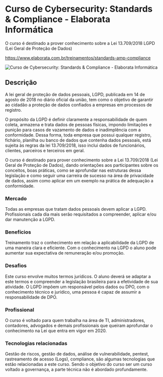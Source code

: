 # Curso de Cybersecurity: Standards & Compliance - Elaborata Informática
O curso é destinado a prover conhecimento sobre a Lei 13.709/2018 LGPD (Lei Geral de Proteção de Dados)

https://www.elaborata.com.br/treinamentos/standards-amp-compliance

![Curso de Cybersecurity: Standards & Compliance - Elaborata Informática](https://www.elaborata.com.br/u/treinamentos/155/standards-amp-compliance-imagem.jpg)

## Descrição

A lei geral de proteção de dados pessoais, LGPD, publicada em 14 de agosto de 2018 no diário oficial da união, tem como o objetivo de garantir ao cidadão a proteção de dados confiados a empresas em processos de registro.

O propósito da LGPD é definir claramente a responsabilidade de quem coleta, armazena e trata dados de pessoas físicas, impondo limitações e punição para casos de vazamento de dados e inadimplência com a conformidade. Dessa forma, toda empresa que possui qualquer registro, fichário, planilha ou banco de dados que contenha dados pessoais, está sujeita às regras da lei 13.709/2018, isso inclui dados de funcionários, clientes, parceiros e terceiros em geral.

O curso é destinado para prover conhecimento sobre a Lei 13.709/2018 (Lei Geral de Proteção de Dados), dando orientações aos participantes sobre os conceitos, boas práticas, como se aprofundar nas estruturas dessa legislação e como seguir uma carreira de sucesso na área de privacidade de dados, assim como aplicar em um exemplo na prática de adequação a conformidade.

### Mercado
Todas as empresas que tratam dados pessoais devem aplicar a LGPD. Profissionais cada dia mais serão requisitados a compreender, aplicar e/ou dar manutenção a LGPD.

### Benefícios
Treinamento traz o conhecimento em relação a aplicabilidade da LGPD de uma maneira clara e eficiente. Com o conhecimento na LGPD o aluno pode aumentar sua expectativa de remuneração e/ou promoção.

### Desafios
Este curso envolve muitos termos jurídicos. O aluno deverá se adaptar a este termos e compreender a legislação brasileira para a efetividade de sua atividade. O LGPD impõem um responsável pelos dados ou DPO, com o conhecimento técnico e jurídico, uma pessoa é capaz de assumir a responsabilidade de DPO.

### Profissional
O curso é voltado para quem trabalha na área de TI, administradores, contadores, advogados e demais profissionais que queiram aprofundar o conhecimento na Lei que entra em vigor em 2020.

### Tecnologias relacionadas
Gestão de riscos, gestão de dados, análise de vulnerabilidade, pentest, rastreamento de acesso (Logs), compliance, são algumas tecnologias que estão relacionadas a este curso. Sendo o objetivo do curso ser um curso voltado a governança, a parte técnica não é abordado profundamente.
